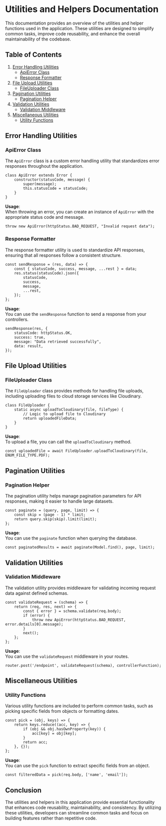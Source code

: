# Utilities and Helpers Documentation

This documentation provides an overview of the utilities and helper functions used in the application. These utilities are designed to simplify common tasks, improve code reusability, and enhance the overall maintainability of the codebase.

## Table of Contents
1. [Error Handling Utilities](#error-handling-utilities)
   - [ApiError Class](#apierror-class)
   - [Response Formatter](#response-formatter)
2. [File Upload Utilities](#file-upload-utilities)
   - [FileUploader Class](#fileuploader-class)
3. [Pagination Utilities](#pagination-utilities)
   - [Pagination Helper](#pagination-helper)
4. [Validation Utilities](#validation-utilities)
   - [Validation Middleware](#validation-middleware)
5. [Miscellaneous Utilities](#miscellaneous-utilities)
   - [Utility Functions](#utility-functions)

## Error Handling Utilities

### ApiError Class
The `ApiError` class is a custom error handling utility that standardizes error responses throughout the application.

```
class ApiError extends Error {
    constructor(statusCode, message) {
        super(message);
        this.statusCode = statusCode;
    }
}
```

**Usage**:  
When throwing an error, you can create an instance of `ApiError` with the appropriate status code and message.
```
throw new ApiError(httpStatus.BAD_REQUEST, "Invalid request data");
```

### Response Formatter
The response formatter utility is used to standardize API responses, ensuring that all responses follow a consistent structure.

```
const sendResponse = (res, data) => {
    const { statusCode, success, message, ...rest } = data;
    res.status(statusCode).json({
        statusCode,
        success,
        message,
        ...rest,
    });
};
```

**Usage**:  
You can use the `sendResponse` function to send a response from your controllers.
```
sendResponse(res, {
    statusCode: httpStatus.OK,
    success: true,
    message: "Data retrieved successfully",
    data: result,
});
```

## File Upload Utilities

### FileUploader Class
The `FileUploader` class provides methods for handling file uploads, including uploading files to cloud storage services like Cloudinary.

```
class FileUploader {
    static async uploadToCloudinary(file, fileType) {
        // Logic to upload file to Cloudinary
        return uploadedFileData;
    }
}
```
**Usage**:  
To upload a file, you can call the `uploadToCloudinary` method.

```
const uploadedFile = await FileUploader.uploadToCloudinary(file, ENUM_FILE_TYPE.PDF);
```

## Pagination Utilities

### Pagination Helper
The pagination utility helps manage pagination parameters for API responses, making it easier to handle large datasets.

```
const paginate = (query, page, limit) => {
    const skip = (page - 1) * limit;
    return query.skip(skip).limit(limit);
};
```

**Usage**:  
You can use the `paginate` function when querying the database.

```
const paginatedResults = await paginate(Model.find(), page, limit);
```

## Validation Utilities

### Validation Middleware
The validation utility provides middleware for validating incoming request data against defined schemas.

```
const validateRequest = (schema) => {
    return (req, res, next) => {
        const { error } = schema.validate(req.body);
        if (error) {
            throw new ApiError(httpStatus.BAD_REQUEST, error.details[0].message);
        }
        next();
    };
};
```
**Usage**:  
You can use the `validateRequest` middleware in your routes.

```
router.post('/endpoint', validateRequest(schema), controllerFunction);
```

## Miscellaneous Utilities

### Utility Functions
Various utility functions are included to perform common tasks, such as picking specific fields from objects or formatting dates.

```
const pick = (obj, keys) => {
    return keys.reduce((acc, key) => {
        if (obj && obj.hasOwnProperty(key)) {
            acc[key] = obj[key];
        }
        return acc;
    }, {});
};
```

**Usage**:  
You can use the `pick` function to extract specific fields from an object.

```
const filteredData = pick(req.body, ['name', 'email']);
```

## Conclusion
The utilities and helpers in this application provide essential functionality that enhances code reusability, maintainability, and consistency. By utilizing these utilities, developers can streamline common tasks and focus on building features rather than repetitive code.
